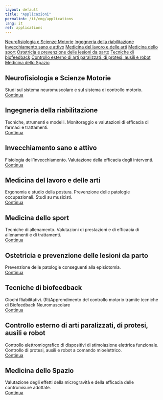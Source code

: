 ```yaml
---
layout: default
title: "Applicazioni"
permalink: /it/emg/applications
lang: it
ref: applications
---
```


<!-- APPLICAZIONI -->
<div class="row">
  <div class="container-fluid">
    <div class="row">
      <div class="col-lg-12 col-md-12 col-sm-12 col-xs-12 rm-tab-container">
          <div class="col-lg-3 col-md-3 col-sm-3 col-xs-3 rm-tab-menu">
            <div class="list-group">
              <a href="#" class="list-group-item active">Neurofisiologia e Scienze Motorie</a>
              <a href="#" class="list-group-item">Ingegneria della riabilitazione</a>
              <a href="#" class="list-group-item">Invecchiamento sano e attivo</a>
              <a href="#" class="list-group-item">Medicina del lavoro e delle arti</a>
              <a href="#" class="list-group-item">Medicina dello sport</a>
              <a href="#" class="list-group-item">Ostetricia e prevenzione delle lesioni da parto</a>
              <a href="#" class="list-group-item">Tecniche di biofeedback</a>
              <a href="#" class="list-group-item">Controllo esterno di arti paralizzati, di protesi, ausili e robot</a>
              <a href="#" class="list-group-item">Medicina dello Spazio</a>
            </div>
          </div>
          <div class="col-lg-9 col-md-9 col-sm-9 col-xs-9 rm-tab">
              <div class="rm-tab-content active">
                <h2>Neurofisiologia e Scienze Motorie</h2>
                Studi sul sistema neuromuscolare e sul sistema di controllo motorio.<br/>
                <a href="{{ site.baseurl }}/it/emg/applications/neurophysiology">Continua</a>
              </div>
              <div class="rm-tab-content">
                <h2>Ingegneria della riabilitazione</h2>
                Tecniche, strumenti e modelli. Monitoraggio e valutazioni di efficacia di farmaci e trattamenti.<br/>
                <a href="{{ site.baseurl }}/it/emg/applications/rehabilitation">Continua</a>
              </div>
              <div class="rm-tab-content">
                <h2>Invecchiamento sano e attivo</h2>
                Fisiologia dell’invecchiamento. Valutazione della efficacia degli interventi.<br/>
                <a href="{{ site.baseurl }}/it/emg/applications/aging">Continua</a>
              </div>
              <div class="rm-tab-content">
                <h2>Medicina del lavoro e delle arti</h2>
                Ergonomia e studio della postura. Prevenzione delle patologie occupazionali. Studi su musicisti.<br/>
                <a href="{{ site.baseurl }}/it/emg/applications/occupational">Continua</a>
              </div>
              <div class="rm-tab-content">
                <h2>Medicina dello sport</h2>
                Tecniche di allenamento. Valutazioni di prestazioni e di efficacia di allenamenti e di trattamenti.<br/>
                <a href="{{ site.baseurl }}/it/emg/applications/sport">Continua</a>
              </div>
              <div class="rm-tab-content">
                <h2>Ostetricia e prevenzione delle lesioni da parto</h2>
                Prevenzione delle patologie conseguenti alla episiotomia.<br/>
                <a href="{{ site.baseurl }}/it/emg/applications/obstetrics">Continua</a>
              </div>
              <div class="rm-tab-content">
                <h2>Tecniche di biofeedback</h2>
                Giochi Riabilitativi. (Ri)Apprendimento del controllo motorio tramite tecniche di Biofeedback Neuromuscolare <br/>
                <a href="{{ site.baseurl }}/it/emg/applications/biofeedback">Continua</a>
              </div>
              <div class="rm-tab-content">
                <h2>Controllo esterno di arti paralizzati, di protesi, ausili e robot</h2>
                Controllo elettromiografico di dispositivi di stimolazione elettrica funzionale. Controllo di protesi, ausili e robot a comando mioelettrico. <br/>
                <a href="{{ site.baseurl }}/it/emg/applications/robot">Continua</a>
              </div>
              <div class="rm-tab-content">
                <h2>Medicina dello Spazio</h2>
                Valutazione degli effetti della microgravità e della efficacia delle contromisure adottate.<br/>
                <a href="{{ site.baseurl }}/it/emg/applications/space">Continua</a>
              </div>
          </div>
      </div>
    </div>
  </div>
</div>